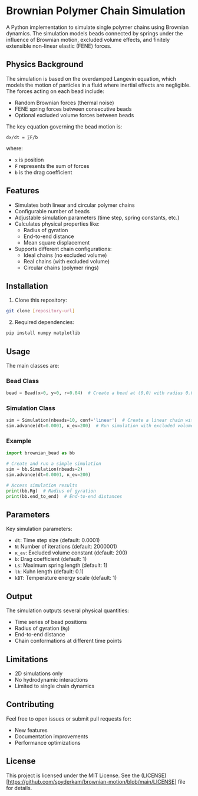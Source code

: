 # Brownian Polymer Chain Simulation

A Python implementation to simulate single polymer chains using Brownian dynamics. The simulation models beads connected by springs under the influence of Brownian motion, excluded volume effects, and finitely extensible non-linear elastic (FENE) forces.

## Physics Background

The simulation is based on the overdamped Langevin equation, which models the motion of particles in a fluid where inertial effects are negligible. The forces acting on each bead include:

- Random Brownian forces (thermal noise)
- FENE spring forces between consecutive beads
- Optional excluded volume forces between beads

The key equation governing the bead motion is:


```
dx/dt = ∑F/b
```

where:
- `x` is position
- `F` represents the sum of forces
- `b` is the drag coefficient

## Features

- Simulates both linear and circular polymer chains
- Configurable number of beads
- Adjustable simulation parameters (time step, spring constants, etc.)
- Calculates physical properties like:
  - Radius of gyration
  - End-to-end distance
  - Mean square displacement
- Supports different chain configurations:
  - Ideal chains (no excluded volume)
  - Real chains (with excluded volume)
  - Circular chains (polymer rings)

## Installation

1. Clone this repository:
```bash
git clone [repository-url]
```

2. Required dependencies:
```bash
pip install numpy matplotlib
```

## Usage

The main classes are:

### Bead Class
```python
bead = Bead(x=0, y=0, r=0.04)  # Create a bead at (0,0) with radius 0.04
```

### Simulation Class
```python
sim = Simulation(nbeads=10, conf='linear')  # Create a linear chain with 10 beads
sim.advance(dt=0.0001, κ_ev=200)  # Run simulation with excluded volume
```

### Example
```python
import brownian_bead as bb

# Create and run a simple simulation
sim = bb.Simulation(nbeads=2)
sim.advance(dt=0.0001, κ_ev=200)

# Access simulation results
print(bb.Rg)  # Radius of gyration
print(bb.end_to_end)  # End-to-end distances
```

## Parameters

Key simulation parameters:

- `dt`: Time step size (default: 0.0001)
- `N`: Number of iterations (default: 2000001)
- `κ_ev`: Excluded volume constant (default: 200)
- `b`: Drag coefficient (default: 1)
- `Ls`: Maximum spring length (default: 1)
- `lk`: Kuhn length (default: 0.1)
- `kBT`: Temperature energy scale (default: 1)

## Output

The simulation outputs several physical quantities:

- Time series of bead positions
- Radius of gyration (`Rg`)
- End-to-end distance
- Chain conformations at different time points

## Limitations

- 2D simulations only
- No hydrodynamic interactions
- Limited to single chain dynamics

## Contributing

Feel free to open issues or submit pull requests for:

- New features
- Documentation improvements
- Performance optimizations

## License

This project is licensed under the MIT License. See the (LICENSE)[https://github.com/spyderkam/brownian-motion/blob/main/LICENSE] file for details.
